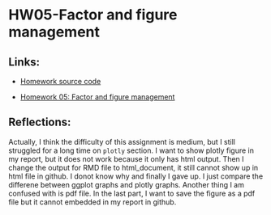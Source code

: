 # HW05-Factor and figure management

## Links:

* [Homework source code](https://github.com/STAT545-UBC-students/hw05-QinxinLin/blob/master/hw05-factor%20and%20figure%20management.Rmd)

* [Homework 05: Factor and figure management](https://github.com/STAT545-UBC-students/hw05-QinxinLin/blob/master/hw05-factor_and_figure_management.md)

## Reflections: 

Actually, I think the difficulty of this assignment is medium, but I still struggled for a long time on `plotly` section. I want to show plotly figure in my report, but it does not work because it only has html output. Then I change the output for RMD file to html_document, it still cannot show up in html file in github. I donot know why and finally I gave up. I just compare the differene between ggplot graphs and plotly graphs. Another thing I am confused with is pdf file. In the last part, I want to save the figure as a pdf file but it cannot embedded in my report in github. 

